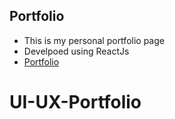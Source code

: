 ## Portfolio

* This is my personal portfolio page
* Develpoed using ReactJs
* [Portfolio]()
# UI-UX-Portfolio
